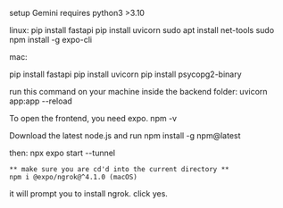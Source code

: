 
<!-- NOT NEEDED install ngrok:
    curl -sSL https://ngrok-agent.s3.amazonaws.com/ngrok.asc \
        | sudo tee /etc/apt/trusted.gpg.d/ngrok.asc >/dev/null \
        && echo "deb https://ngrok-agent.s3.amazonaws.com buster main" \
        | sudo tee /etc/apt/sources.list.d/ngrok.list \
        && sudo apt update \
        && sudo apt install ngrok

Add your ngrok token (find your command at https://dashboard.ngrok.com/get-started/setup/linux)
ngrok config add-authtoken YOUR_OWN_TOKEN_HERE -->

setup
    Gemini requires python3 >3.10

linux:
    pip install fastapi
    pip install uvicorn
    sudo apt install net-tools 
    sudo npm install -g expo-cli

mac:

pip install fastapi
pip install uvicorn
pip install psycopg2-binary


run this command on your machine inside the backend folder:
    uvicorn app:app --reload



To open the frontend, you need expo.
npm -v

Download the latest node.js and run npm install -g npm@latest



then: 
    npx expo start --tunnel

    ** make sure you are cd'd into the current directory **
    npm i @expo/ngrok@^4.1.0 (macOS)

it will prompt you to install ngrok. click yes.


